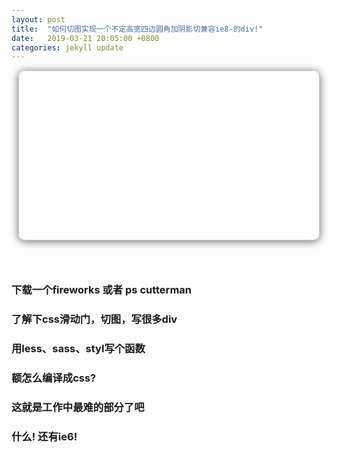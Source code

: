 ```yaml
---
layout: post
title:  "如何切图实现一个不定高宽四边圆角加阴影切兼容ie8-的div!"
date:   2019-03-21 20:05:00 +0800
categories: jekyll update
---
```


<div
  style="width: 480px;height: 270px;margin: 0 auto;border: 1px solid #ccc;border-radius: 10px;box-shadow: 0 0 0 1px hsla(0,0%,100%,.3) inset, 0 .1em 1em rgba(0, 0, 0, 0.6)"
>
</div>

### &nbsp;
### 下载一个fireworks 或者 ps cutterman 
### 了解下css滑动门，切图，写很多div 
### 用less、sass、styl写个函数 
### 额怎么编译成css? 
### 这就是工作中最难的部分了吧 
### 什么! 还有ie6! 
